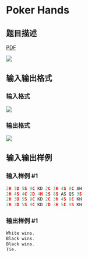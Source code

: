 # Poker Hands

## 题目描述

[problemUrl]: https://uva.onlinejudge.org/index.php?option=com_onlinejudge&Itemid=8&category=15&page=show_problem&problem=1256

[PDF](https://uva.onlinejudge.org/external/103/p10315.pdf)

![](https://cdn.luogu.com.cn/upload/vjudge_pic/UVA10315/f4d7349481ed24cf9c5eb938290ff42b0df20418.png)

## 输入输出格式

### 输入格式

![](https://cdn.luogu.com.cn/upload/vjudge_pic/UVA10315/0cbff8c28bc3889901bfcd3390ee42d07b6af612.png)

### 输出格式

![](https://cdn.luogu.com.cn/upload/vjudge_pic/UVA10315/c214201971ab8f2929c3a5738d1cb8343c91609c.png)

## 输入输出样例

### 输入样例 #1

```cpp
2H 3D 5S 9C KD 2C 3H 4S 8C AH
2H 4S 4C 2D 4H 2S 8S AS QS 3S
2H 3D 5S 9C KD 2C 3H 4S 8C KH
2H 3D 5S 9C KD 2D 3H 5C 9S KH
```


### 输出样例 #1

```cpp
White wins.
Black wins.
Black wins.
Tie.
```


